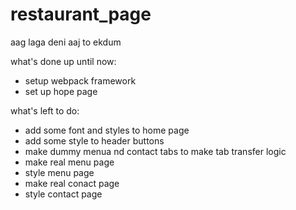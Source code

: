 # restaurant_page

aag laga deni aaj to ekdum


what's done up until now:
- setup webpack framework
- set up hope page

what's left to do:
- add some font and styles to home page
- add some style to header buttons
- make dummy menua nd contact tabs to make tab transfer logic
- make real menu page
- style menu page
- make real conact page
- style contact page